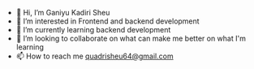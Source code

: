 - 👋 Hi, I’m Ganiyu Kadiri Sheu
- 👀 I’m interested in Frontend and backend development
- 🌱 I’m currently learning backend development
- 💞️ I’m looking to collaborate on what can make me better on what I'm learning
- 📫 How to reach me quadrisheu64@gmail.com

<!---
quadrisheu/quadrisheu is a ✨ special ✨ repository because its `README.md` (this file) appears on your GitHub profile.
You can click the Preview link to take a look at your changes.
--->

